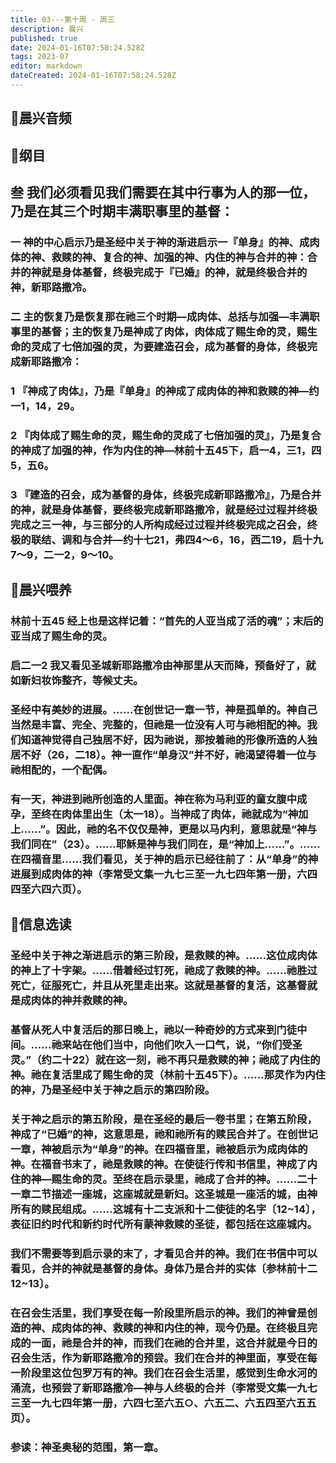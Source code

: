 ```yaml
---
title: 03---第十周 · 周三
description: 晨兴
published: true
date: 2024-01-16T07:58:24.528Z
tags: 2023-07
editor: markdown
dateCreated: 2024-01-16T07:58:24.528Z
---
```


## 🎵晨兴音频

## 📖纲目

## 叁 我们必须看见我们需要在其中行事为人的那一位，乃是在其三个时期丰满职事里的基督：

### 一 神的中心启示乃是圣经中关于神的渐进启示一『单身』的神、成肉体的神、救赎的神、复合的神、加强的神、内住的神与合并的神：合并的神就是身体基督，终极完成于『已婚』的神，就是终极合并的神，新耶路撒冷。

### 二 主的恢复乃是恢复那在祂三个时期—成肉体、总括与加强—丰满职事里的基督；主的恢复乃是神成了肉体，肉体成了赐生命的灵，赐生命的灵成了七倍加强的灵，为要建造召会，成为基督的身体，终极完成新耶路撒冷：

### 1 『神成了肉体』，乃是『单身』的神成了成肉体的神和救赎的神—约一1，14，29。

### 2 『肉体成了赐生命的灵，赐生命的灵成了七倍加强的灵』，乃是复合的神成了加强的神，作为内住的神—林前十五45下，启一4，三1，四5，五6。

### 3 『建造的召会，成为基督的身体，终极完成新耶路撒冷』，乃是合并的神，就是身体基督，要终极完成新耶路撒冷，就是经过过程并终极完成之三一神，与三部分的人所构成经过过程并终极完成之召会，终极的联结、调和与合并—约十七21，弗四4～6，16，西二19，启十九7～9，二一2，9～10。

## 📖晨兴喂养

### 林前十五45    经上也是这样记着：“首先的人亚当成了活的魂”；末后的亚当成了赐生命的灵。

### 启二一2    我又看见圣城新耶路撒冷由神那里从天而降，预备好了，就如新妇妆饰整齐，等候丈夫。

### 圣经中有美妙的进展。……在创世记一章一节，神是孤单的。神自己当然是丰富、完全、完整的，但祂是一位没有人可与祂相配的神。我们知道神觉得自己独居不好，因为祂说，那按着祂的形像所造的人独居不好（26，二18）。神一直作“单身汉”并不好，祂渴望得着一位与祂相配的，一个配偶。

### 有一天，神进到祂所创造的人里面。神在称为马利亚的童女腹中成孕，至终在肉体里出生（太一18）。当神成了肉体，祂就成为“神加上……”。因此，祂的名不仅仅是神，更是以马内利，意思就是“神与我们同在”（23）。……耶稣是神与我们同在，是“神加上……”。……在四福音里……我们看见，关于神的启示已经往前了：从“单身”的神进展到成肉体的神（李常受文集一九七三至一九七四年第一册，六四四至六四六页）。

## 📖信息选读

### 圣经中关于神之渐进启示的第三阶段，是救赎的神。……这位成肉体的神上了十字架。……借着经过钉死，祂成了救赎的神。……祂胜过死亡，征服死亡，并且从死里走出来。这就是基督的复活，这基督就是成肉体的神并救赎的神。

### 基督从死人中复活后的那日晚上，祂以一种奇妙的方式来到门徒中间。……祂来站在他们当中，向他们吹入一口气，说，“你们受圣灵。”（约二十22）就在这一刻，祂不再只是救赎的神；祂成了内住的神。祂在复活里成了赐生命的灵（林前十五45下）。……那灵作为内住的神，乃是圣经中关于神之启示的第四阶段。

### 关于神之启示的第五阶段，是在圣经的最后一卷书里；在第五阶段，神成了“已婚”的神，这意思是，祂和祂所有的赎民合并了。在创世记一章，神被启示为“单身”的神。在四福音里，祂被启示为成肉体的神。在福音书末了，祂是救赎的神。在使徒行传和书信里，神成了内住的神—赐生命的灵。至终在启示录里，祂成了合并的神。……二十一章二节描述一座城，这座城就是新妇。这圣城是一座活的城，由神所有的赎民组成。……这城有十二支派和十二使徒的名字〔12~14〕，表征旧约时代和新约时代所有蒙神救赎的圣徒，都包括在这座城内。

### 我们不需要等到启示录的末了，才看见合并的神。我们在书信中可以看见，合并的神就是基督的身体。身体乃是合并的实体〔参林前十二12~13〕。

### 在召会生活里，我们享受在每一阶段里所启示的神。我们的神曾是创造的神、成肉体的神、救赎的神和内住的神，现今仍是。在终极且完成的一面，祂是合并的神，而我们在祂的合并里，这合并就是今日的召会生活，作为新耶路撒冷的预尝。我们在合并的神里面，享受在每一阶段里这位包罗万有的神。我们在召会生活里，感觉到生命水河的涌流，也预尝了新耶路撒冷—神与人终极的合并（李常受文集一九七三至一九七四年第一册，六四七至六五○、六五二、六五四至六五五页）。

### 参读：神圣奥秘的范围，第一章。
<!-- Google tag (gtag.js) -->
<script async src="https://www.googletagmanager.com/gtag/js?id=G-1P8709Z16T"></script>
<script>
  window.dataLayer = window.dataLayer || [];
  function gtag(){dataLayer.push(arguments);}
  gtag('js', new Date());

  gtag('config', 'G-1P8709Z16T');
</script>